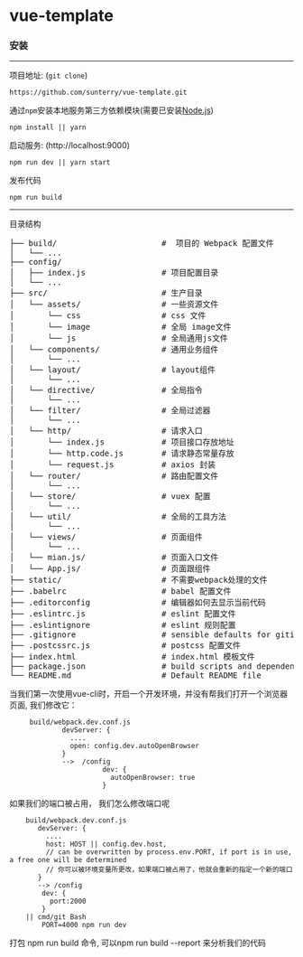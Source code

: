 # vue-template

### 安装

***
项目地址: (`git clone`)
```shell
https://github.com/sunterry/vue-template.git
```
通过`npm`安装本地服务第三方依赖模块(需要已安装[Node.js](https://nodejs.org/))

```
npm install || yarn
```
启动服务: (http://localhost:9000)

```
npm run dev || yarn start
```
发布代码

```
npm run build
```
***
目录结构

<pre>
├── build/                      #  项目的 Webpack 配置文件
│   └── ...
├── config/
│   ├── index.js                # 项目配置目录
│   └── ...
├── src/                        # 生产目录
│   └── assets/                 # 一些资源文件
│       └── css                 # css 文件
│       └── image               # 全局 image文件
│       └── js                  # 全局通用js文件
│   └── components/             # 通用业务组件
│       └── ...
│   └── layout/                 # layout组件
│       └── ...
│   └── directive/              # 全局指令
│       └── ...
│   └── filter/                 # 全局过滤器
│       └── ...
│   └── http/                   # 请求入口
│       └── index.js            # 项目接口存放地址
│       └── http.code.js        # 请求静态常量存放
│       └── request.js          # axios 封装
│   └── router/                 # 路由配置文件
│       └── ...
│   └── store/                  # vuex 配置
│       └── ...
│   └── util/                   # 全局的工具方法
│       └── ...
│   └── views/                  # 页面组件
│       └── ...
│   └── mian.js/                # 页面入口文件
│   └── App.js/                 # 页面跟组件
├── static/                     # 不需要webpack处理的文件
├── .babelrc                    # babel 配置文件
├── .editorconfig               # 编辑器如何去显示当前代码
├── .eslintrc.js                # eslint 配置文件
├── .eslintignore               # eslint 规则配置
├── .gitignore                  # sensible defaults for gitignore
├── .postcssrc.js               # postcss 配置文件
├── index.html                  # index.html 模板文件
├── package.json                # build scripts and dependencies
└── README.md                   # Default README file
</pre>


当我们第一次使用vue-cli时，开启一个开发环境，并没有帮我们打开一个浏览器页面, 我们修改它：

```
     build/webpack.dev.conf.js
             devServer: {
               ....
               open: config.dev.autoOpenBrowser
             }
             -->  /config
                       dev: {
                         autoOpenBrowser: true
                       }

 ```

如果我们的端口被占用， 我们怎么修改端口呢

```
    build/webpack.dev.conf.js
       devServer: {
         ....
         host: HOST || config.dev.host,
         // can be overwritten by process.env.PORT, if port is in use, a free one will be determined
         // 你可以被环境变量所更改，如果端口被占用了，他就会重新的指定一个新的端口
       }
       --> /config
        dev: {
          port:2000
        }
    || cmd/git Bash
        PORT=4000 npm run dev

```

打包  npm run build 命令, 可以npm run build --report 来分析我们的代码
